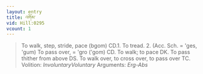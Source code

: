 ```yaml
---
layout: entry
title: འགོམ་
vid: Hill:0295
vcount: 1
---
```

> To walk, step, stride, pace (bgom) CD\.1\. To tread\. 2\. (Acc\. Sch\. = 'ges, 'gum) To pass over, = 'gro ('gom) CD\. To walk; to pace DK\. To pass thither from above DS\. To walk over, to cross over, to pass over TC\.
> Volition: _InvoluntaryVoluntary_
> Arguments: _Erg-Abs_



